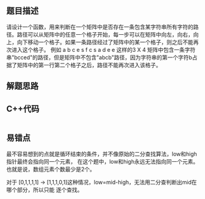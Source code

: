 ## 题目描述

请设计一个函数，用来判断在一个矩阵中是否存在一条包含某字符串所有字符的路径。路径可以从矩阵中的任意一个格子开始，每一步可以在矩阵中向左，向右，向上，向下移动一个格子。如果一条路径经过了矩阵中的某一个格子，则之后不能再次进入这个格子。 例如 a b c e s f c s a d e e 这样的3 X 4 矩阵中包含一条字符串"bcced"的路径，但是矩阵中不包含"abcb"路径，因为字符串的第一个字符b占据了矩阵中的第一行第二个格子之后，路径不能再次进入该格子。

## 解题思路


## C++代码
```

```

## 易错点
最不容易想到的点就是循环结束的条件，并不像原始的二分查找算法，low和high指针最终会指向同一个元素，
在这个题中，low和high永远无法指向同一个元素。也就是说，数组元素个数最少是2个。

对于
[0,1,1,1,1] -> [1,1,1,0,1]这种情况，low=mid-high，无法用二分查判断出mid在哪个部分，所以只能
逐个查找。